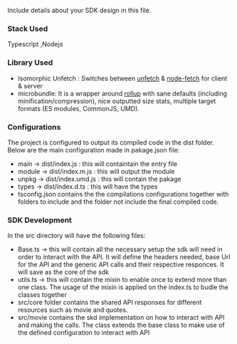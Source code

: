 Include details about your SDK design in this file.

### Stack Used

Typescript ,Nodejs

### Library Used

* Isomorphic Unfetch : Switches between [unfetch](https://github.com/developit/unfetch) & [node-fetch](https://github.com/bitinn/node-fetch) for client & server
* microbundle: It is a wrapper around [rollup](https://rollupjs.org/guide/en) with sane defaults (including minification/compression), nice outputted size stats, multiple target formats (ES modules, CommonJS, UMD).

### Configurations

The project is configured to output its compiled code in the dist folder. Below are the main configuration made in pakage.json file:

* main -> dist/index.js : this will containtain the entry file
* module -> dist/index.m.js : this will output the module
* unpkg -> dist/index.umd.js : this will contain the pakage
* types -> dist/index.d.ts : this will have the types
* tsconfig.json contains the the compilations configurations together with folders to include and the folder not include the final compiled code.

### SDK Development

In the src directory will have the following files:

* Base.ts ->  this will contain all the necessary setup the sdk will need in order to interact with the API. It will define the headers needed, base Url for the API and the generic API calls and their respective responces. It will save as the core of the sdk
* utils.ts -> this will contain the mixin to enable once to extend more than one class. The usage of the mixin is applied on the index.ts to budle the classes together
* src/core folder contains the shared API responses for different resources such as movie and quotes.
* src/movie contains the skd implementation on how to interact with API and making the calls. The class extends the base class to make use of the defined configuration to interact with API
